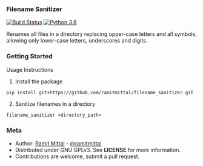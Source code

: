 ### Filename Sanitizer

[![Build Status](https://travis-ci.org/ramitmittal/filename_sanitizer.svg?branch=master)](https://travis-ci.org/ramitmittal/filename_sanitizer)
[![Python 3.6](https://img.shields.io/badge/python-3.6-blue.svg)](https://www.python.org/downloads/release/python-360/)


Renames all files in a directory replacing upper-case letters and all symbols, allowing only lower-case letters, underscores and digits.


### Getting Started


Usage Instructions  

1. Install the package
```
pip install git+https://github.com/ramitmittal/filename_sanitizer.git
```
2. Sanitize filenames in a directory
```
filename_sanitizer <directory_path>
```

### Meta
* Author: [Ramit Mittal](https://ramitmittal.com) - [@ramitmittal](https://github.com/ramitmittal)
* Distributed under GNU GPLv3. See **LICENSE** for more information.
* Contributions are welcome, submit a pull request.